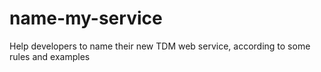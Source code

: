 # name-my-service
Help developers to name their new TDM web service, according to some rules and examples
